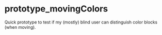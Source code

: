 # prototype_movingColors
Quick prototype to test if my (mostly) blind user can distinguish color blocks (when moving).
